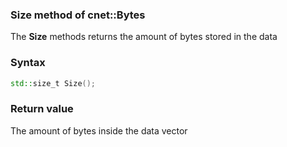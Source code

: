### Size method of cnet::Bytes

The **Size** methods returns the amount of bytes stored in the data

### Syntax
```C++
std::size_t Size();
```

### Return value
The amount of bytes inside the data vector